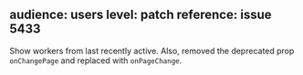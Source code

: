 audience: users
level: patch
reference: issue 5433
---
Show workers from last recently active. Also, removed the deprecated prop `onChangePage` and replaced with `onPageChange`.

